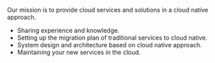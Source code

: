 Our mission is to provide cloud services and solutions in a cloud native approach.

- Sharing experience and knowledge.
- Setting up the migration plan of traditional services to cloud native.
- System design and architecture based on cloud native approach.
- Maintaining your new services in the cloud.
